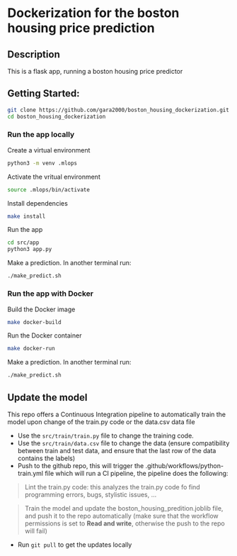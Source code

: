 # Dockerization for the boston housing price prediction
## Description
This is a flask app, running a boston housing price predictor

## Getting Started:
```bash
git clone https://github.com/gara2000/boston_housing_dockerization.git
cd boston_housing_dockerization
```
### Run the app locally
Create a virtual environment
```bash
python3 -m venv .mlops
```
Activate the vritual environment
```bash
source .mlops/bin/activate
```
Install dependencies
```bash
make install
```
Run the app
```bash
cd src/app
python3 app.py
```
Make a prediction.
In another terminal run:
```
./make_predict.sh
```

### Run the app with Docker
Build the Docker image
```bash
make docker-build
```
Run the Docker container
```bash
make docker-run
```
Make a prediction.
In another terminal run:
```bash
./make_predict.sh
```

## Update the model
This repo offers a Continuous Integration pipeline to automatically train the model upon change of the train.py code or the data.csv data file
* Use the ```src/train/train.py``` file to change the training code.
* Use the ```src/train/data.csv``` file to change the data (ensure compatibility between train and test data, and ensure that the last row of the data contains the labels)
* Push to the github repo, this will trigger the .github/workflows/python-train.yml file which will run a CI pipeline, the pipeline does the following:

> Lint the train.py code: this analyzes the train.py code fo find programming errors, bugs, stylistic issues, ...

> Train the model and update the boston_housing_predition.joblib file, and push it to the repo automatically (make sure that the workflow permissions is set to **Read and write**, otherwise the push to the repo will fail)

* Run ```git pull``` to get the updates locally
